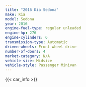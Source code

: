 ```yaml
---
title: "2016 Kia Sedona"
make: Kia
model: Sedona
year: 2016
engine-fuel-type: regular unleaded
engine-hp: 276
engine-cylinders: 6
transmission-type: Automatic
driven-wheels: Front wheel drive
number-of-doors: 4
market-category: N/A
vehicle-size: Midsize
vehicle-style: Passenger Minivan
---
```


{{< car_info >}}
